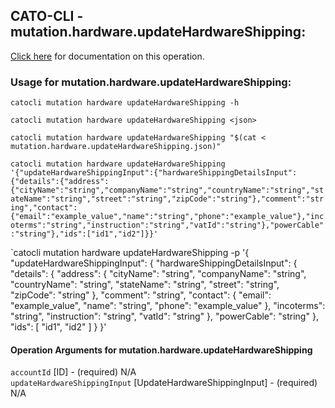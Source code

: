 
## CATO-CLI - mutation.hardware.updateHardwareShipping:
[Click here](https://api.catonetworks.com/documentation/#mutation-mutation.hardware.updateHardwareShipping) for documentation on this operation.

### Usage for mutation.hardware.updateHardwareShipping:

`catocli mutation hardware updateHardwareShipping -h`

`catocli mutation hardware updateHardwareShipping <json>`

`catocli mutation hardware updateHardwareShipping "$(cat < mutation.hardware.updateHardwareShipping.json)"`

`catocli mutation hardware updateHardwareShipping '{"updateHardwareShippingInput":{"hardwareShippingDetailsInput":{"details":{"address":{"cityName":"string","companyName":"string","countryName":"string","stateName":"string","street":"string","zipCode":"string"},"comment":"string","contact":{"email":"example_value","name":"string","phone":"example_value"},"incoterms":"string","instruction":"string","vatId":"string"},"powerCable":"string"},"ids":["id1","id2"]}}'`

`catocli mutation hardware updateHardwareShipping -p '{
    "updateHardwareShippingInput": {
        "hardwareShippingDetailsInput": {
            "details": {
                "address": {
                    "cityName": "string",
                    "companyName": "string",
                    "countryName": "string",
                    "stateName": "string",
                    "street": "string",
                    "zipCode": "string"
                },
                "comment": "string",
                "contact": {
                    "email": "example_value",
                    "name": "string",
                    "phone": "example_value"
                },
                "incoterms": "string",
                "instruction": "string",
                "vatId": "string"
            },
            "powerCable": "string"
        },
        "ids": [
            "id1",
            "id2"
        ]
    }
}'


#### Operation Arguments for mutation.hardware.updateHardwareShipping ####

`accountId` [ID] - (required) N/A    
`updateHardwareShippingInput` [UpdateHardwareShippingInput] - (required) N/A    
